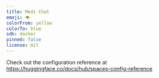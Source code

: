 ```yaml
---
title: Medi Chat
emoji: 👁
colorFrom: yellow
colorTo: blue
sdk: docker
pinned: false
license: mit
---
```


Check out the configuration reference at https://huggingface.co/docs/hub/spaces-config-reference
